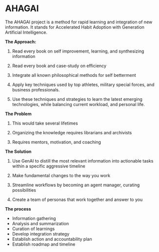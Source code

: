 # AHAGAI
The AHAGAI project is a method for rapid learning and integration of new information. It stands for Accelerated Habit Adoption with Generation Artificial Intelligence.

**The Approach:**

1. Read every book on self improvement, learning, and synthesizing information

2. Read every book and case-study on efficiency

3. Integrate all known philosophical methods for self betterment

4. Apply key techniques used by top athletes, military special forces, and business professionals.

5. Use these techniques and strategies to learn the latest emerging technologies, while balancing current workload, and personal life.  

**The Problem**

1. This would take several lifetimes

2. Organizing the knowledge requires librarians and archivists

4. Requires mentors, motivation, and coaching 

**The Solution**

1. Use GenAI to distill the most relevant information into actionable tasks within a specific aggressive timeline

2. Make fundamental changes to the way you work

3. Streamline workflows by becoming an agent manager, curating possibilities

4. Create a team of personas that work together and answer to you

**The process**

  - Information gathering
  - Analysis and summarization
  - Curation of learnings
  - Develop integration strategy
  - Establish action and accountability plan
  - Establish roadmap and timeline



